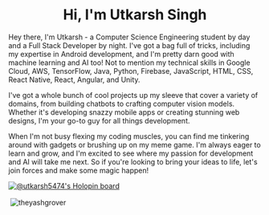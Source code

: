 <h1 align="center">Hi, I'm Utkarsh Singh</h1>
<p>
Hey there, I'm Utkarsh - a Computer Science Engineering student by
              day and a Full Stack Developer by night. I've got a bag full of
              tricks, including my expertise in Android development, and I'm
              pretty darn good with machine learning and AI too! Not to mention
              my technical skills in Google Cloud, AWS, TensorFlow, Java,
              Python, Firebase, JavaScript, HTML, CSS, React Native, React,
              Angular, and Unity.
            </p>
            <p>
              I've got a whole bunch of cool projects up my sleeve that cover a
              variety of domains, from building chatbots to crafting computer
              vision models. Whether it's developing snazzy mobile apps or
              creating stunning web designs, I'm your go-to guy for all things
              development.
            </p>
            <p>
              When I'm not busy flexing my coding muscles, you can find me
              tinkering around with gadgets or brushing up on my meme game. I'm
              always eager to learn and grow, and I'm excited to see where my
              passion for development and AI will take me next. So if you're
              looking to bring your ideas to life, let's join forces and make
              some magic happen!

[![@utkarsh5474's Holopin board](https://holopin.io/api/user/board?user=utkarsh5474)](https://holopin.io/@utkarsh5474)

<p>&nbsp;<img align="center" src="https://github-readme-stats.vercel.app/api?username=utkarshsingh5474&show_icons=true&locale=en" alt="theyashgrover" /></p>
